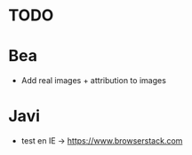 # TODO

# Bea

* Add real images + attribution to images

# Javi

* test en IE -> https://www.browserstack.com